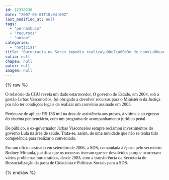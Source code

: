 ```yaml
---
id: 12378238
date: "2007-05-01T18:04:00Z"
last_modified_at: null
tags:
  - "pernambuco"
  - "recursos"
  - "uniao"
categories:
  - "noticias"
title: "Burocracia na Seres impediu realiza\u00e7\u00e3o de conv\u00eanio e obrigou Pernambuco a devolver recursos para Uni\u00e3o"
sutia: null
chapeu: null
autor: null
imagem: null
---
```

{% raw %}
<p><P><FONT face=Verdana>O relatório da CGU revela um dado estarrecedor. O governo do Estado, em 2004, sob a gestão Jarbas Vasconcelos, foi obrigado a devolver recursos para o Ministério da Justiça por não ter condições legais de realizar um convênio assinado em 2003.</FONT></P></p>
<p><P><FONT face=Verdana>Perdeu-se de aplicar R$ 136 mil na área de assistência aos presos, à vitima e ao egresso do sistema penitenciário, com um programa de acompanhamento jurídico penal.</FONT></P></p>
<p><P><FONT face=Verdana>De público, o ex-governador Jarbas Vasconcelos sempre reclamou investimentos do governo Lula na área de saúde. Trata-se, assim, de uma novidade que não se tenha tido competência para realizar o conveniado.</FONT></P></p>
<p><P><FONT face=Verdana>Em um ofício assinado em setembro de 2006, a SDS, comandada à época pelo secretário Rodney Miranda, justifica que os recursos tiveram que ser devolvidos porque ocorreram vários problemas burocráticos, desde 2003, com a transferência da Secretaria de Ressocialização da pasta de Cidadania e Políticas Sociais para a SDS. </FONT></P> </p>
{% endraw %}
